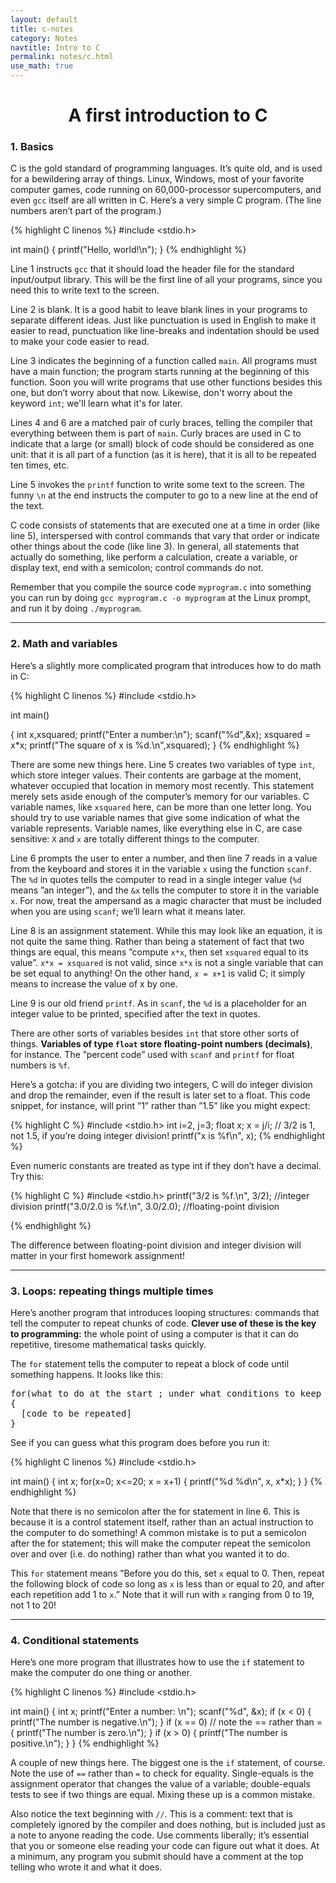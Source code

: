 ```yaml
---
layout: default
title: c-notes
category: Notes
navtitle: Intro to C
permalink: notes/c.html
use_math: true
---
```


<center><h1>A first introduction to C</h1></center>

### 1. Basics
C is the gold standard of programming languages. It’s quite old, and is used for a
bewildering array of things. Linux, Windows, most of your favorite computer games, code
running on 60,000-processor supercomputers, and even `gcc` itself are all written in C.
Here’s a very simple C program. (The line numbers aren’t part of the program.)

{% highlight C linenos %}
#include <stdio.h>

int main()
{
  printf("Hello, world!\n");
}
{% endhighlight %}


Line 1 instructs `gcc` that it should load the header file for the standard input/output
library. This will be the first line of all your programs, since you need this to write text to
the screen.

Line 2 is blank. It is a good habit to leave blank lines in your programs to separate different
ideas. Just like punctuation is used in English to make it easier to read, punctuation
like line-breaks and indentation should be used to make your code easier to read.

Line 3 indicates the beginning of a function called `main`. All programs must have a main
function; the program starts running at the beginning of this function. Soon you will write
programs that use other functions besides this one, but don’t worry about that now. Likewise,
don't worry about the keyword `int`; we'll learn what it's for later.

Lines 4 and 6 are a matched pair of curly braces, telling the compiler that everything
between them is part of `main`. Curly braces are used in C to indicate that a large (or small)
block of code should be considered as one unit: that it is all part of a function (as it is here),
that it is all to be repeated ten times, etc.

Line 5 invokes the `printf` function to write some text to the screen. The funny `\n` at
the end instructs the computer to go to a new line at the end of the text. 

C code consists of statements that are executed one at a time in order (like line 5), interspersed
with control commands that vary that order or indicate other things about the code
(like line 3). In general, all statements that actually do something, like perform a calculation,
create a variable, or display text, end with a semicolon; control commands do not.

Remember that you compile the source code `myprogram.c` into something you can run
by doing `gcc myprogram.c -o myprogram` at the Linux prompt, and run it by doing `./myprogram`.

---

### 2. Math and variables

Here’s a slightly more complicated program that introduces how to do math in C:

{% highlight C linenos %}
#include <stdio.h>

int main()

{
  int x,xsquared;
  printf("Enter a number:\n");
  scanf("%d",&x);
  xsquared = x*x;
  printf("The square of x is %d.\n",xsquared);
}
{% endhighlight %}

There are some new things here. Line 5 creates two variables of type `int`, which store integer values.
Their contents are garbage at the moment, whatever occupied that location in memory
most recently. This statement merely sets aside enough of the computer’s memory for our
variables. C variable names, like `xsquared` here, can be more than one letter long. You
should try to use variable names that give some indication of what the variable represents.
Variable names, like everything else in C, are case sensitive: `X` and `x` are totally different
things to the computer.

Line 6 prompts the user to enter a number, and then line 7 reads in a value from the
keyboard and stores it in the variable `x` using the function `scanf`. The `%d` in quotes tells the
computer to read in a single integer value (`%d` means ”an integer”), and the `&x` tells the
computer to store it in the variable `x`. For now, treat the ampersand as a magic character
that must be included when you are using `scanf`; we’ll learn what it means later.

Line 8 is an assignment statement. While this may look like an equation, it is not quite
the same thing. Rather than being a statement of fact that two things are equal, this means
”compute `x*x`, then set `xsquared` equal to its value”. `x*x = xsquared` is not valid, since
`x*x` is not a single variable that can be set equal to anything! On the other hand, `x = x+1`
is valid C; it simply means to increase the value of x by one.

Line 9 is our old friend `printf`. As in `scanf`, the `%d` is a placeholder for an integer value
to be printed, specified after the text in quotes.

There are other sorts of variables besides `int` that store other sorts of things. **Variables
of type `float` store floating-point numbers (decimals)**, for instance. The ”percent code” used
with `scanf` and `printf` for float numbers is `%f`.

Here’s a gotcha: if you are dividing two integers, C will do integer division and drop the
remainder, even if the result is later set to a float. This code snippet, for instance, will print
”1” rather than ”1.5” like you might expect:

{% highlight C %}
#include <stdio.h>
int i=2, j=3;
float x;
x = j/i; // 3/2 is 1, not 1.5, if you’re doing integer division!
printf("x is %f\n", x);
{% endhighlight %}

Even numeric constants are treated as type int if they don’t have a decimal. Try this:

{% highlight C %}
#include <stdio.h>
printf("3/2 is %f.\n", 3/2); //integer division
printf("3.0/2.0 is %f.\n", 3.0/2.0); //floating-point division
 
{% endhighlight %}

The difference between floating-point division and integer division will matter in your
first homework assignment!

---

### 3. Loops: repeating things multiple times

Here’s another program that introduces looping structures: commands that tell the computer
to repeat chunks of code. **Clever use of these is the key to programming:** the whole
point of using a computer is that it can do repetitive, tiresome mathematical tasks quickly.

The `for` statement tells the computer to repeat a block of code until something happens. It looks like this:

<pre>
for(what to do at the start ; under what conditions to keep going ; what to do after each repeat)
{
  [code to be repeated]
}
</pre>

See if you can guess what this program does before you run it:

{% highlight C linenos %}
#include <stdio.h>

int main()
{
  int x;
  for(x=0; x<=20; x = x+1)
  {
    printf("%d %d\n", x, x*x);
  }
}
{% endhighlight %}

Note that there is no semicolon after the for statement in line 6. This is because it is a
control statement itself, rather than an actual instruction to the computer to do something! 
A common mistake is to put a semicolon after the for statement; this will make the computer
repeat the semicolon over and over (i.e. do nothing) rather than what you wanted it to do.

This `for` statement means ”Before you do this, set `x` equal to 0. Then, repeat the
following block of code so long as `x` is less than or equal to 20, and after each repetition add
1 to `x`.” Note that it will run with `x` ranging from 0 to 19, not 1 to 20!

---

### 4. Conditional statements

Here’s one more program that illustrates how to use the `if` statement to make the computer do one thing or another.

{% highlight C linenos %}
#include <stdio.h>

int main()
{
  int x;
  printf("Enter a number: \n");
  scanf("%d", &x);
  if (x < 0)
  {
    printf("The number is negative.\n");
  }
  if (x == 0) // note the == rather than =
  {
    printf("The number is zero.\n");
  }
  if (x > 0)
  {
    printf("The number is positive.\n");
  }
}
{% endhighlight %}

A couple of new things here. The biggest one is the `if` statement, of course. Note the
use of `==` rather than `=` to check for equality. Single-equals is the assignment operator that
changes the value of a variable; double-equals tests to see if two things are equal. Mixing
these up is a common mistake.

Also notice the text beginning with `//`. This is a comment: text that is completely
ignored by the compiler and does nothing, but is included just as a note to anyone reading
the code. Use comments liberally; it’s essential that you or someone else reading your code
can figure out what it does. At a minimum, any program you submit should have a comment
at the top telling who wrote it and what it does. 

